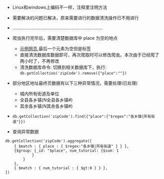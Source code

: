 - Linux和windows上编码不一样，注释里注明方法
- 需要解决的问题已解决，原来需要进行的数据清洗操作已不用进行
- ........................................................................

- 爬虫执行完毕后，需要清楚数据库中 place 为空的地点
    - [示例网页](http://www.yb21.cn/post/code/065201.html),最后一个元素为空但是标签
    - 直接清洗数据库数据即可，再次爬取时可以修改爬虫。本次由于已经爬了两小时了，不再修改
    - 清洗数据库命令: 切换到相关数据库下，执行: `db.getCollection('zipCode').remove({"place":""})`
- 部分地区地址最终页数据有以下三种异常情况，需要处理(已处理)
    - 城内所有街道及单位
    - 全县各乡镇(N全县各乡镇#)
    - 其余各乡镇(N其余各乡镇#)
    
- `db.getCollection('zipCode').find({"place":{"$regex":"各乡镇|所有街道"}})`
- 查询异常数据
````
db.getCollection('zipCode').aggregate([
    { $match : { place : { $regex:"各乡镇|所有街道" } } },
    {$group: {_id: "$place", num_tutorial: {$sum: 1
            }
        }
    },
    { $match : { num_tutorial : { $gt:0 } } },
])
````
